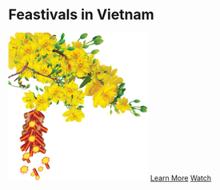 # Feastivals in Vietnam
![hoamai](https://github.com/Tvkqd/html-me-something/blob/master/hoamai.png)
[Learn More](https://traveltriangle.com/blog/festivals-in-vietnam/)
[Watch](https://www.youtube.com/watch?v=7y0NgW3dd84)
